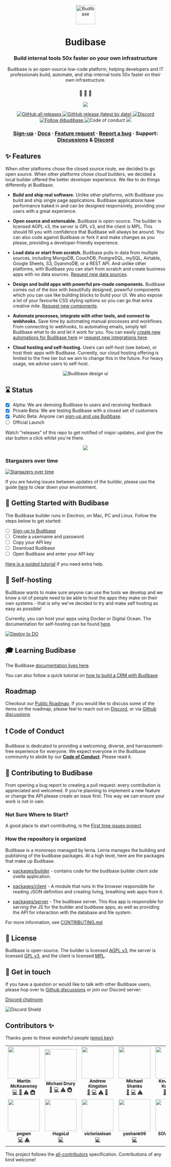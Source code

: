 <p align="center">
  <a href="https://www.budibase.com">
    <img alt="Budibase" src="https://d33wubrfki0l68.cloudfront.net/aac32159d7207b5085e74a7ef67afbb7027786c5/2b1fd/img/logo/bb-emblem.svg" width="60" />
  </a>
</p>
<h1 align="center">
  Budibase
</h1>

<h3 align="center">
  Build internal tools 50x faster on your own infrastructure
</h3>
<p align="center">
  Budibase is an open-source low-code platform, helping developers and IT professionals build, automate, and ship internal tools 50x faster on their own infrastructure.
</p>

<h3 align="center">
 🤖 🎨 🚀
</h3>


<p align="center">
  <img src="https://i.imgur.com/tPQHruf.png">
</p>

<p align="center">
  <a href="https://github.com/Budibase/budibase/releases">
    <img alt="GitHub all releases" src="https://img.shields.io/github/downloads/Budibase/budibase/total">
  </a>
  <a href="https://github.com/Budibase/budibase/releases">
    <img alt="GitHub release (latest by date)" src="https://img.shields.io/github/v/release/Budibase/budibase">
  </a>
  <a href="https://discord.gg/rCYayfe">
    <img alt="Discord" src="https://img.shields.io/discord/733030666647765003">
  </a>
  <a href="https://twitter.com/intent/follow?screen_name=budibase">
    <img src="https://img.shields.io/twitter/follow/budibase?style=social" alt="Follow @budibase" />
  </a>
  <img src="https://img.shields.io/badge/Contributor%20Covenant-v2.0%20adopted-ff69b4.svg" alt="Code of conduct" />
  <a href="https://codecov.io/gh/Budibase/budibase">
    <img src="https://codecov.io/gh/Budibase/budibase/branch/next/graph/badge.svg?token=E8W2ZFXQOH"/>
  </a>
</p>

<h3 align="center">
  <a href="https://portal.budi.live/signup">Sign-up</a>
  <span> · </span>
  <a href="https://docs.budibase.com">Docs</a>
  <span> · </span>
  <a href="https://github.com/Budibase/budibase/discussions?discussions_q=category%3AIdeas">Feature request</a>
  <span> · </span>
  <a href="https://github.com/Budibase/budibase/issues">Report a bug</a>
  <span> · </span>
  Support: <a href="https://github.com/Budibase/budibase/discussions">Discussions</a>
  <span> & </span>
  <a href="https://discord.gg/rCYayfe">Discord</a>
</h3>


## ✨ Features
When other platforms chose the closed source route, we decided to go open source. When other platforms chose cloud builders, we decided a local builder offered the better developer experience. We like to do things differently at Budibase.

- **Build and ship real software.** Unlike other platforms, with Budibase you build and ship single page applications. Budibase applications have performance baked in and can be designed responsively, providing your users with a great experience.

- **Open source and extensable.** Budibase is open-source. The builder is licensed AGPL v3, the server is GPL v3, and the client is MPL. This should fill you with confidence that Budibase will always be around. You can also code against Budibase or fork it and make changes as you please, providing a developer-friendly experience.

- **Load data or start from scratch.** Budibase pulls in data from multiple sources, including MongoDB, CouchDB, PostgreSQL, mySQL, Airtable, Google Sheets, S3, DyanmoDB, or a REST API. And unlike other platforms, with Budibase you can start from scratch and create business apps with no data sources. [Request new data sources](https://github.com/Budibase/budibase/discussions?discussions_q=category%3AIdeas).

- **Design and build apps with powerful pre-made components.** Budibase comes out of the box with beautifully designed, powerful components which you can use like building blocks to build your UI. We also expose a lot of your favourite CSS styling options so you can go that extra creative mile. [Request new components](https://github.com/Budibase/budibase/discussions?discussions_q=category%3AIdeas).

- **Automate processes, integrate with other tools, and connect to webhooks.** Save time by automating manual processes and workflows. From connecting to webhooks, to automating emails, simply tell Budibase what to do and let it work for you. You can easily [create new automations for Budibase here](https://github.com/Budibase/automations) or [request new integrations here](https://github.com/Budibase/budibase/discussions?discussions_q=category%3AIdeas).

- **Cloud hosting and self-hosting.** Users can self-host (see below), or host their apps with Budibase. Currently, our cloud hosting offering is limited to the free tier but we aim to change this in the future. For heavy usage, we advise users to self-host.

<p align="center">
  <img alt="Budibase design ui" src="https://imgur.com/v8m6v3q.png">
</p>


## ⌛ Status
- [x] Alpha: We are demoing Budibase to users and receiving feedback
- [x] Private Beta: We are testing Budibase with a closed set of customers
- [x] Public Beta: Anyone can [sign-up and use Budibase](https://portal.budi.live/signup).
- [ ] Official Launch

Watch "releases" of this repo to get notified of major updates, and give the star button a click whilst you're there.

<p align="center">
  <img src="https://i.imgur.com/cJpgqm8.png">
</p>

### Stargazers over time

[![Stargazers over time](https://starchart.cc/Budibase/budibase.svg)](https://starchart.cc/Budibase/budibase)

If you are having issues between updates of the builder, please use the guide [here](https://github.com/Budibase/budibase/blob/next/.github/CONTRIBUTING.md#troubleshooting) to clear down your environment.


## 🏁 Getting Started with Budibase

The Budibase builder runs in Electron, on Mac, PC and Linux. Follow the steps below to get started:
- [ ] [Sign-up to Budibase](https://portal.budi.live/signup)
- [ ] Create a username and password
- [ ] Copy your API key
- [ ] Download Budibase
- [ ] Open Budibase and enter your API key

[Here is a guided tutorial](https://docs.budibase.com/tutorial/tutorial-signing-up) if you need extra help.


## 🤖 Self-hosting

Budibase wants to make sure anyone can use the tools we develop and we know a lot of people need to be able to host the apps they make on their own systems - that is why we've decided to try and make self hosting as easy as possible!

Currently, you can host your apps using Docker or Digital Ocean. The documentation for self-hosting can be found [here](https://docs.budibase.com/self-hosting/introduction-to-self-hosting).

[![Deploy to DO](https://www.deploytodo.com/do-btn-blue.svg)](https://cloud.digitalocean.com/droplets/new?onboarding_origin=marketplace&i=09038e&fleetUuid=bb04f9c8-1de8-4687-b2ae-1d5177a0535b&appId=77729671&type=applications&size=s-4vcpu-8gb&region=nyc1&refcode=0caaa6085a82&image=budibase-20-04)


## 🎓 Learning Budibase

The Budibase [documentation lives here](https://docs.budibase.com).

You can also follow a quick tutorial on [how to build a CRM with Budibase](https://docs.budibase.com/tutorial/tutorial-introduction)


## Roadmap

Checkout our [Public Roadmap](https://github.com/Budibase/budibase/projects/10). If you would like to discuss some of the items on the roadmap, please feel to reach out on [Discord](https://discord.gg/rCYayfe), or via [Github discussions](https://github.com/Budibase/budibase/discussions)


## ❗ Code of Conduct

Budibase is dedicated to providing a welcoming, diverse, and harrassment-free experience for everyone. We expect everyone in the Budibase community to abide by our [**Code of Conduct**](https://github.com/Budibase/budibase/blob/master/.github/CODE_OF_CONDUCT.md). Please read it.

## 🙌 Contributing to Budibase

From opening a bug report to creating a pull request: every contribution is appreciated and welcomed. If you're planning to implement a new feature or change the API please create an issue first. This way we can ensure your work is not in vain.

### Not Sure Where to Start?
A good place to start contributing, is the [First time issues project](https://github.com/Budibase/budibase/projects/22).

### How the repository is organized
Budibase is a monorepo managed by lerna. Lerna manages the building and publishing of the budibase packages. At a high level, here are the packages that make up Budibase.

- [packages/builder](https://github.com/Budibase/budibase/tree/master/packages/builder) - contains code for the budibase builder client side svelte application.

- [packages/client](https://github.com/Budibase/budibase/tree/master/packages/client) - A module that runs in the browser responsible for reading JSON definition and creating living, breathing web apps from it.

- [packages/server](https://github.com/Budibase/budibase/tree/master/packages/server) - The budibase server. This Koa app is responsible for serving the JS for the builder and budibase apps, as well as providing the API for interaction with the database and file system.

For more information, see [CONTRIBUTING.md](https://github.com/Budibase/budibase/blob/master/.github/CONTRIBUTING.md)

## 📝 License

Budibase is open-source. The builder is licensed [AGPL v3](https://www.gnu.org/licenses/agpl-3.0.en.html), the server is licensed [GPL v3](https://www.gnu.org/licenses/gpl-3.0.en.html), and the client is licensed [MPL](https://directory.fsf.org/wiki/License:MPL-2.0).

## 💬 Get in touch

If you have a question or would like to talk with other Budibase users, please hop over to [Github discussions](https://github.com/Budibase/budibase/discussions) or join our Discord server:

[Discord chatroom](https://discord.gg/rCYayfe)

![Discord Shield](https://discordapp.com/api/guilds/733030666647765003/widget.png?style=shield)


## Contributors ✨

Thanks goes to these wonderful people ([emoji key](https://allcontributors.org/docs/en/emoji-key)):

<!-- ALL-CONTRIBUTORS-LIST:START - Do not remove or modify this section -->
<!-- prettier-ignore-start -->
<!-- markdownlint-disable -->
<table>
  <tr>
    <td align="center"><a href="http://martinmck.com"><img src="https://avatars1.githubusercontent.com/u/11256663?v=4?s=100" width="100px;" alt=""/><br /><sub><b>Martin McKeaveney</b></sub></a><br /><a href="https://github.com/Budibase/budibase/commits?author=shogunpurple" title="Code">💻</a> <a href="https://github.com/Budibase/budibase/commits?author=shogunpurple" title="Documentation">📖</a> <a href="https://github.com/Budibase/budibase/commits?author=shogunpurple" title="Tests">⚠️</a> <a href="#infra-shogunpurple" title="Infrastructure (Hosting, Build-Tools, etc)">🚇</a></td>
    <td align="center"><a href="http://www.michaeldrury.co.uk/"><img src="https://avatars2.githubusercontent.com/u/4407001?v=4?s=100" width="100px;" alt=""/><br /><sub><b>Michael Drury</b></sub></a><br /><a href="https://github.com/Budibase/budibase/commits?author=mike12345567" title="Documentation">📖</a> <a href="https://github.com/Budibase/budibase/commits?author=mike12345567" title="Code">💻</a> <a href="https://github.com/Budibase/budibase/commits?author=mike12345567" title="Tests">⚠️</a> <a href="#infra-mike12345567" title="Infrastructure (Hosting, Build-Tools, etc)">🚇</a></td>
    <td align="center"><a href="https://github.com/aptkingston"><img src="https://avatars3.githubusercontent.com/u/9075550?v=4?s=100" width="100px;" alt=""/><br /><sub><b>Andrew Kingston</b></sub></a><br /><a href="https://github.com/Budibase/budibase/commits?author=aptkingston" title="Documentation">📖</a> <a href="https://github.com/Budibase/budibase/commits?author=aptkingston" title="Code">💻</a> <a href="https://github.com/Budibase/budibase/commits?author=aptkingston" title="Tests">⚠️</a> <a href="#design-aptkingston" title="Design">🎨</a></td>
    <td align="center"><a href="https://budibase.com/"><img src="https://avatars3.githubusercontent.com/u/3524181?v=4?s=100" width="100px;" alt=""/><br /><sub><b>Michael Shanks</b></sub></a><br /><a href="https://github.com/Budibase/budibase/commits?author=mjashanks" title="Documentation">📖</a> <a href="https://github.com/Budibase/budibase/commits?author=mjashanks" title="Code">💻</a> <a href="https://github.com/Budibase/budibase/commits?author=mjashanks" title="Tests">⚠️</a></td>
    <td align="center"><a href="https://github.com/kevmodrome"><img src="https://avatars3.githubusercontent.com/u/534488?v=4?s=100" width="100px;" alt=""/><br /><sub><b>Kevin Åberg Kultalahti</b></sub></a><br /><a href="https://github.com/Budibase/budibase/commits?author=kevmodrome" title="Documentation">📖</a> <a href="https://github.com/Budibase/budibase/commits?author=kevmodrome" title="Code">💻</a> <a href="https://github.com/Budibase/budibase/commits?author=kevmodrome" title="Tests">⚠️</a></td>
    <td align="center"><a href="https://www.budibase.com/"><img src="https://avatars2.githubusercontent.com/u/49767913?v=4?s=100" width="100px;" alt=""/><br /><sub><b>Joe</b></sub></a><br /><a href="https://github.com/Budibase/budibase/commits?author=joebudi" title="Documentation">📖</a> <a href="https://github.com/Budibase/budibase/commits?author=joebudi" title="Code">💻</a> <a href="#content-joebudi" title="Content">🖋</a> <a href="#design-joebudi" title="Design">🎨</a></td>
    <td align="center"><a href="https://github.com/Conor-Mack"><img src="https://avatars1.githubusercontent.com/u/36074859?v=4?s=100" width="100px;" alt=""/><br /><sub><b>Conor_Mack</b></sub></a><br /><a href="https://github.com/Budibase/budibase/commits?author=Conor-Mack" title="Code">💻</a> <a href="https://github.com/Budibase/budibase/commits?author=Conor-Mack" title="Tests">⚠️</a></td>
  </tr>
  <tr>
    <td align="center"><a href="https://github.com/pngwn"><img src="https://avatars1.githubusercontent.com/u/12937446?v=4?s=100" width="100px;" alt=""/><br /><sub><b>pngwn</b></sub></a><br /><a href="https://github.com/Budibase/budibase/commits?author=pngwn" title="Code">💻</a> <a href="https://github.com/Budibase/budibase/commits?author=pngwn" title="Tests">⚠️</a></td>
    <td align="center"><a href="https://github.com/HugoLd"><img src="https://avatars0.githubusercontent.com/u/26521848?v=4?s=100" width="100px;" alt=""/><br /><sub><b>HugoLd</b></sub></a><br /><a href="https://github.com/Budibase/budibase/commits?author=HugoLd" title="Code">💻</a></td>
    <td align="center"><a href="https://github.com/victoriasloan"><img src="https://avatars.githubusercontent.com/u/9913651?v=4?s=100" width="100px;" alt=""/><br /><sub><b>victoriasloan</b></sub></a><br /><a href="https://github.com/Budibase/budibase/commits?author=victoriasloan" title="Code">💻</a></td>
    <td align="center"><a href="https://github.com/yashank09"><img src="https://avatars.githubusercontent.com/u/37672190?v=4?s=100" width="100px;" alt=""/><br /><sub><b>yashank09</b></sub></a><br /><a href="https://github.com/Budibase/budibase/commits?author=yashank09" title="Code">💻</a></td>
    <td align="center"><a href="https://github.com/SOVLOOKUP"><img src="https://avatars.githubusercontent.com/u/53158137?v=4?s=100" width="100px;" alt=""/><br /><sub><b>SOVLOOKUP</b></sub></a><br /><a href="https://github.com/Budibase/budibase/commits?author=SOVLOOKUP" title="Code">💻</a></td>
  </tr>
</table>

<!-- markdownlint-restore -->
<!-- prettier-ignore-end -->

<!-- ALL-CONTRIBUTORS-LIST:END -->

This project follows the [all-contributors](https://github.com/all-contributors/all-contributors) specification. Contributions of any kind welcome!
